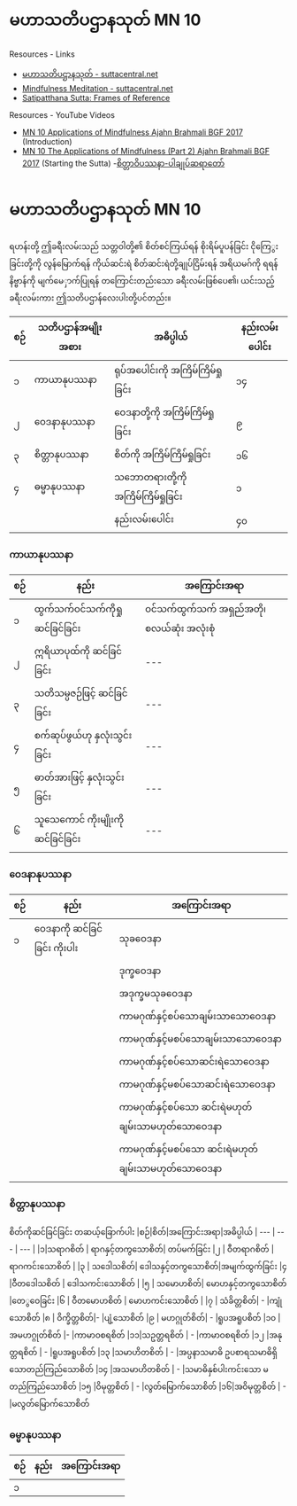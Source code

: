 # မဟာသတိပဌာနသုတ် MN 10
   

Resources - Links
- [မဟာသတိပဌာနသုတ် - suttacentral.net](https://suttacentral.net/mn10/my/pmt)
- [Mindfulness Meditation - suttacentral.net](https://suttacentral.net/mn10/en/sujato)
- [Satipatthana Sutta: Frames of Reference](https://www.accesstoinsight.org/tipitaka/mn/mn.010.than.html)

Resources - YouTube Videos
- [MN 10 Applications of Mindfulness Ajahn Brahmali BGF 2017](https://www.youtube.com/watch?v=z6Mzm0naBic) (Introduction)
- [MN 10 The Applications of Mindfulness (Part 2) Ajahn Brahmali BGF 2017](https://www.youtube.com/watch?v=2MOCp4UZwtg) (Starting the Sutta)
-[စိတ္တာဝိပဿနာ-ပါချုပ်ဆရာတော်](https://www.youtube.com/watch?v=AZpGc4APeG8)


# မဟာသတိပဌာနသုတ် MN 10
ရဟန်းတို့ ဤခရီးလမ်းသည် သတ္တဝါတို့၏ စိတ်စင်ကြယ်ရန် စိုးရိမ်ပူပန်ခြင်း ငိုကြေွးခြင်းတို့ကို လွန်မြောက်ရန် ကိုယ်ဆင်းရဲ စိတ်ဆင်းရဲတို့ချုပ်ငြိမ်းရန် အရိယမဂ်ကို ရရန် နိဗ္ဗာန်ကို မျက်မေှာက်ပြုရန် တကြောင်းတည်းသော ခရီးလမ်းဖြစ်ပေ၏၊ ယင်းသည့် ခရီးလမ်းကား ဤသတိပဌာန်လေးပါးတို့ပင်တည်း။


|စဉ်|သတိပဌာန်အမျိုးအစား|အဓိပ္ပါယ်|နည်းလမ်းပေါင်း|
 --- | --- | --- |---| 
|၁|ကာယာနုပဿနာ|ရုပ်အပေါင်းကို အကြိမ်ကြိမ်ရှုခြင်း |၁၄| 
|၂|ဝေဒနာနုပဿနာ|ဝေဒနာတို့ကို အကြိမ်ကြိမ်ရှုခြင်း |၉| 
|၃|စိတ္တာနုပဿနာ|စိတ်ကို အကြိမ်ကြိမ်ရှုခြင်း |၁၆| 
|၄|ဓမ္မာနုပဿနာ |သဘောတရားတို့ကို အကြိမ်ကြိမ်ရှုခြင်း|၁|
|||နည်းလမ်းပေါင်း|၄၀|


### ကာယာနုပဿနာ
|စဉ်|နည်း|အကြောင်းအရာ|
| --- | --- | --- |
|၁ | ထွက်သက်ဝင်သက်ကိုရှုဆင်ခြင်ခြင်း | ဝင်သက်ထွက်သက် အရှည်အတို၊စလယ်ဆုံး အလုံးစုံ |
|၂ |ဣရိယာပုထ်ကို ဆင်ခြင်ခြင်း  | --- |
|၃ | သတိသမ္ပဇဉ်ဖြင့် ဆင်ခြင်ခြင်း| --- |
|၄ | စက်ဆုပ်ဖွယ်ဟု နှလုံးသွင်းခြင်း | --- |
|၅ | ဓာတ်အားဖြင့် နှလုံးသွင်းခြင်း| --- |
|၆ | သူသေကောင် ကိုးမျိုးကို ဆင်ခြင်ခြင်း | --- |


### ဝေဒနာနုပဿနာ
|စဉ်|နည်း|အကြောင်းအရာ|
| --- | --- | --- |
|၁ | ဝေဒနာကို ဆင်ခြင်ခြင်း ကိုးပါး | သုခဝေဒနာ |
| |  | ဒုက္ခဝေဒနာ |
| |  | အဒုက္ခမသုခဝေဒနာ|
| |  | ကာမဂုဏ်နှင့်စပ်သောချမ်းသာသောဝေဒနာ |
| |  | ကာမဂုဏ်နှင့်မစပ်သောချမ်းသာသောဝေဒနာ |
| |  |ကာမဂုဏ်နှင့်စပ်သောဆင်းရဲသောဝေဒနာ |
| |  |ကာမဂုဏ်နှင့်မစပ်သောဆင်းရဲသောဝေဒနာ |
| |  |ကာမဂုဏ်နှင့်စပ်သော ဆင်းရဲမဟုတ် ချမ်းသာမဟုတ်သောဝေဒနာ|
| |  |ကာမဂုဏ်နှင့်မစပ်သော ဆင်းရဲမဟုတ် ချမ်းသာမဟုတ်သောဝေဒနာ|

### စိတ္တာနုပဿနာ
စိတ်ကိုဆင်ခြင်ခြင်း တဆယ့်ခြောက်ပါး
|စဉ်|စိတ်|အကြောင်းအရာ|အဓိပ္ပါယ်
| --- | --- | --- |
|၁|သရာဂစိတ် | ရာဂနှင့်တကွသောစိတ်| တပ်မက်ခြင်း
|၂ | ဝီတရာဂစိတ် | ရာဂကင်းသောစိတ် |
|၃ | သဒေါသစိတ်| ဒေါသနှင့်တကွသောစိတ်|အမျက်ထွက်ခြင်း
|၄ |ဝီတဒေါသစိတ်  | ဒေါသကင်းသောစိတ် |
|၅ | သမောဟစိတ်| မောဟနှင့်တကွသောစိတ် |တေွဝေခြင်း
|၆ | ဝီတမောဟစိတ် | မောဟကင်းသောစိတ် |
|၇ | သံခိတ္တစိတ်| - |ကျုံသောစိတ်
|၈ | ဝိက္ခိတ္တစိတ်|-  |ပျံ့သောစိတ်
|၉ | မဟဂ္ဂုတ်စိတ်| - |ရူပအရူပစိတ်
|၁၀ |အမဟဂ္ဂုတ်စိတ် |-  |ကာမာဝစရစိတ်
|၁၁|သဥတ္တရစိတ် | - |ကာမာဝစရစိတ်
|၁၂ |အနုတ္တရစိတ် | - |ရူပအရူပစိတ်
|၁၃ |သမာဟိတစိတ် | - |အပ္ပနာသမာဓိ ဥပစာရသမာဓိရှိသောတည်ကြည်သောစိတ်
|၁၄ |အသမာဟိတစိတ် | - |သမာဓိနှစ်ပါးကင်းသော မတည်ကြည်သောစိတ်
|၁၅ |ဝိမုတ္တစိတ် | - |လွတ်မြောက်သောစိတ်
|၁၆|အဝိမုတ္တစိတ် | - |မလွတ်မြောက်သောစိတ်

### ဓမ္မာနုပဿနာ
|စဉ်|နည်း|အကြောင်းအရာ|
| --- | --- | --- |
|၁ | |  |
